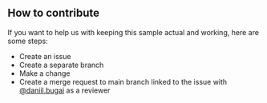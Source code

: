 ## How to contribute
If you want to help us with keeping this sample actual and working, here are some steps:
* Create an issue
* Create a separate branch
* Make a change
* Create a merge request to main branch linked to the issue with [@daniil.bugai](https://gitlab.com/daniil.bugai) as a reviewer
